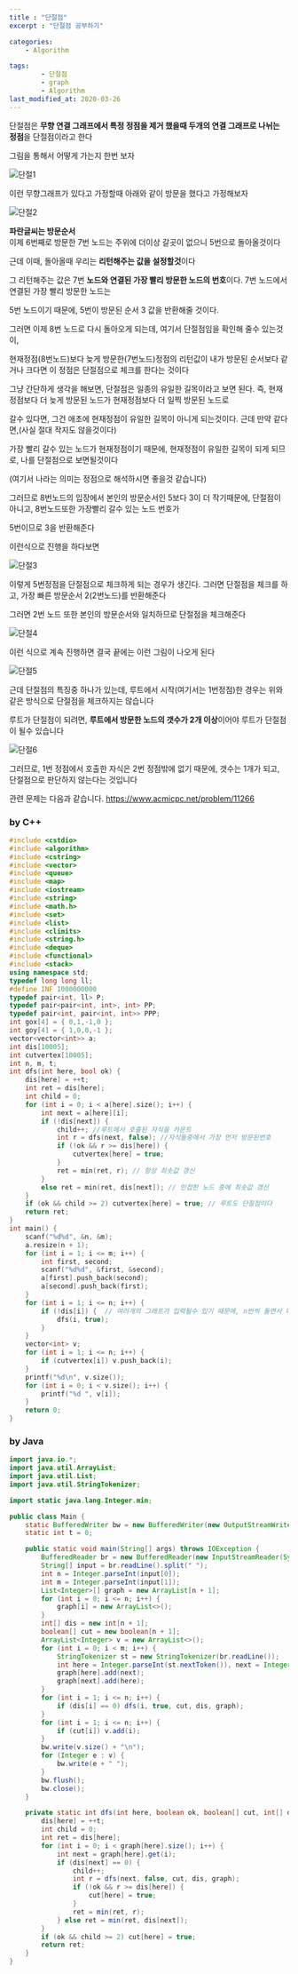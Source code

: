 ```yaml
---
title : "단절점"
excerpt : "단절점 공부하기"

categories:
    - Algorithm

tags:
        - 단절점
        - graph
        - Algorithm
last_modified_at: 2020-03-26
---
```


단절점은 **무향 연결 그래프에서 특정 정점을 제거 했을때 두개의 연결 그래프로 나뉘는 정점**을 단절점이라고 한다

그림을 통해서 어떻게 가는지 한번 보자

![단절1](/assets/단절1.png)

이런 무향그래프가 있다고 가정할때 아래와 같이 방문을 했다고 가정해보자  

![단절2](/assets/단절2.png)

**파란글씨는 방문순서**  
이제 6번째로 방문한 7번 노드는 주위에 더이상 갈곳이 없으니 5번으로 돌아올것이다

근데 이때, 돌아올때 우리는 **리턴해주는 값을 설정할것**이다

그 리턴해주는 값은 7번 **노드와 연결된 가장 빨리 방문한 노드의 번호**이다. 7번 노드에서 연결된 가장 빨리 방문한 노드는

5번 노드이기 때문에, 5번이 방문된 순서 3 값을 반환해줄 것이다. 

그러면 이제 8번 노드로 다시 돌아오게 되는데, 여기서 단절점임을 확인해 줄수 있는것이, 

현재정점(8번노드)보다 늦게 방문한(7번노드)정점의 리턴값이 내가 방문된 순서보다 같거나 크다면 이 정점은 단절점으로 체크를 한다는 것이다

그냥 간단하게 생각을 해보면, 단절점은 일종의 유일한 길목이라고 보면 된다. 즉, 현재정점보다 더 늦게 방문된 노드가 현재정점보다 더 일찍 방문된 노드로 

갈수 있다면, 그건 애초에 현재정점이 유일한 길목이 아니게 되는것이다. 근데 만약 같다면,(사실 절대 작지도 않을것이다)

가장 빨리 갈수 있는 노드가 현재정점이기 때문에, 현재정점이 유일한 길목이 되게 되므로, 나를 단절점으로 보면될것이다

(여기서 나라는 의미는 정점으로 해석하시면 좋을것 같습니다)

​그러므로 8번노드의 입장에서 본인의 방문순서인 5보다 3이 더 작기때문에, 단절점이 아니고, 8번노드또한 가장빨리 갈수 있는 노드 번호가

5번이므로 3을 반환해준다

이런식으로 진행을 하다보면

![단절3](/assets/단절3.png)

이렇게 5번정점을 단절점으로 체크하게 되는 경우가 생긴다. 그러면 단절점을 체크를 하고, 가장 빠른 방문순서 2(2번노드)를 반환해준다

그러면 2번 노드 또한 본인의 방문순서와 일치하므로 단절점을 체크해준다

![단절4](/assets/단절4.png)

이런 식으로 계속 진행하면 결국 끝에는 이런 그림이 나오게 된다  

![단절5](/assets/단절5.png)

근데 단절점의 특징중 하나가 있는데, 루트에서 시작(여기서는 1번정점)한 경우는 위와 같은 방식으로 단절점을 체크하지는 않습니다

루트가 단절점이 되려면, **루트에서 방문한 노드의 갯수가 2개 이상**이어야 루트가 단절점이 될수 있습니다  

![단절6](/assets/단절6.png)

그러므로, 1번 정점에서 호출한 자식은 2번 정점밖에 없기 때문에, 갯수는 1개가 되고, 단절점으로 판단하지 않는다는 것입니다  

관련 문제는 다음과 같습니다. <https://www.acmicpc.net/problem/11266>


### by C++
```c++
#include <cstdio>
#include <algorithm>
#include <cstring>
#include <vector>
#include <queue>
#include <map>
#include <iostream>
#include <string>
#include <math.h>
#include <set>
#include <list>
#include <climits>
#include <string.h>
#include <deque>
#include <functional>
#include <stack>
using namespace std;
typedef long long ll;
#define INF 1000000000
typedef pair<int, ll> P;
typedef pair<pair<int, int>, int> PP;
typedef pair<int, pair<int, int>> PPP;
int gox[4] = { 0,1,-1,0 };
int goy[4] = { 1,0,0,-1 };
vector<vector<int>> a;
int dis[10005];
int cutvertex[10005];
int n, m, t;
int dfs(int here, bool ok) {
	dis[here] = ++t;
	int ret = dis[here];
	int child = 0;
	for (int i = 0; i < a[here].size(); i++) {
		int next = a[here][i];
		if (!dis[next]) {
			child++; //루트에서 호출된 자식을 카운트
			int r = dfs(next, false); //자식들중에서 가장 먼저 방문된번호
			if (!ok && r >= dis[here]) {
				cutvertex[here] = true;
			}
			ret = min(ret, r); // 항상 최솟값 갱신
		}
		else ret = min(ret, dis[next]); // 인접한 노드 중에 최솟값 갱신
	}
	if (ok && child >= 2) cutvertex[here] = true; // 루트도 단절점이다
	return ret;
}
int main() {
	scanf("%d%d", &n, &m);
	a.resize(n + 1);
	for (int i = 1; i <= m; i++) {
		int first, second;
		scanf("%d%d", &first, &second);
		a[first].push_back(second);
		a[second].push_back(first);
	}
	for (int i = 1; i <= n; i++) {
		if (!dis[i]) {  // 여러개의 그래프가 입력될수 있기 때문에, n번씩 돌면서 다해줘야함
			dfs(i, true);
		}
	}
	vector<int> v;
	for (int i = 1; i <= n; i++) {
		if (cutvertex[i]) v.push_back(i);
	}
	printf("%d\n", v.size());
	for (int i = 0; i < v.size(); i++) {
		printf("%d ", v[i]);
	}
	return 0;
}
```

### by Java

```java
import java.io.*;
import java.util.ArrayList;
import java.util.List;
import java.util.StringTokenizer;

import static java.lang.Integer.min;

public class Main {
    static BufferedWriter bw = new BufferedWriter(new OutputStreamWriter(System.out));
    static int t = 0;

    public static void main(String[] args) throws IOException {
        BufferedReader br = new BufferedReader(new InputStreamReader(System.in));
        String[] input = br.readLine().split(" ");
        int n = Integer.parseInt(input[0]);
        int m = Integer.parseInt(input[1]);
        List<Integer>[] graph = new ArrayList[n + 1];
        for (int i = 0; i <= n; i++) {
            graph[i] = new ArrayList<>();
        }
        int[] dis = new int[n + 1];
        boolean[] cut = new boolean[n + 1];
        ArrayList<Integer> v = new ArrayList<>();
        for (int i = 0; i < m; i++) {
            StringTokenizer st = new StringTokenizer(br.readLine());
            int here = Integer.parseInt(st.nextToken()), next = Integer.parseInt(st.nextToken());
            graph[here].add(next);
            graph[next].add(here);
        }
        for (int i = 1; i <= n; i++) {
            if (dis[i] == 0) dfs(i, true, cut, dis, graph);
        }
        for (int i = 1; i <= n; i++) {
            if (cut[i]) v.add(i);
        }
        bw.write(v.size() + "\n");
        for (Integer e : v) {
            bw.write(e + " ");
        }
        bw.flush();
        bw.close();
    }

    private static int dfs(int here, boolean ok, boolean[] cut, int[] dis, List<Integer>[] graph) {
        dis[here] = ++t;
        int child = 0;
        int ret = dis[here];
        for (int i = 0; i < graph[here].size(); i++) {
            int next = graph[here].get(i);
            if (dis[next] == 0) {
                child++;
                int r = dfs(next, false, cut, dis, graph);
                if (!ok && r >= dis[here]) {
                    cut[here] = true;
                }
                ret = min(ret, r);
            } else ret = min(ret, dis[next]);
        }
        if (ok && child >= 2) cut[here] = true;
        return ret;
    }
}
```
